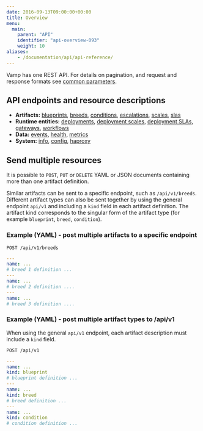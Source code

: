 ```yaml
---
date: 2016-09-13T09:00:00+00:00
title: Overview
menu:
  main:
    parent: "API"
    identifier: "api-overview-093"
    weight: 10
aliases:
    - /documentation/api/api-reference/
---
```


Vamp has one REST API. For details on pagination, and request and response formats see [common parameters](/documentation/api/v0.9.3/using-the-api).

## API endpoints and resource descriptions

* **Artifacts:** [blueprints](/documentation/api/v0.9.3/api-blueprints), [breeds](/documentation/api/v0.9.3/api-breeds), [conditions](/documentation/api/v0.9.3/api-conditions), [escalations](/documentation/api/v0.9.3/api-escalations), [scales](/documentation/api/v0.9.3/api-scales), [slas](/documentation/api/v0.9.3/api-slas/)
* **Runtime entities:** [deployments](/documentation/api/v0.9.3/api-deployments), [deployment scales](/documentation/api/v0.9.3/api-deployment-scales), [deployment SLAs](/documentation/api/v0.9.3/api-deployment-slas), [gateways](/documentation/api/v0.9.3/api-gateways), [workflows](/documentation/api/v0.9.3/api-workflows)  
* **Data:** [events](/documentation/api/v0.9.3/api-events), [health](/documentation/api/v0.9.3/api-health), [metrics](/documentation/api/v0.9.3/api-metrics )
* **System:** [info](/documentation/api/v0.9.3/api-info), [config](/documentation/api/v0.9.3/api-config), [haproxy](/documentation/api/v0.9.3/api-haproxy)

## Send multiple resources

It is possible to `POST`, `PUT` or `DELETE` YAML or JSON documents containing more than one artifact definition.

Similar artifacts can be sent to a specific endpoint, such as `/api/v1/breeds`. Different artifact types can also be sent together by using the general endpoint `api/v1` and including a `kind` field in each artifact definition. The artifact kind corresponds to the singular form of the artifact type (for example `blueprint`, `breed`, `condition`).

### Example (YAML) - post multiple artifacts to a specific endpoint 

`POST /api/v1/breeds`

```yaml
---
name: ...
# breed 1 definition ...
---
name: ...
# breed 2 definition ....
---
name: ...
# breed 3 definition ....
```

### Example (YAML) - post multiple artifact types to /api/v1
When using the general `api/v1` endpoint, each artifact description  must include a `kind` field.

`POST /api/v1`

```yaml
---
name: ...
kind: blueprint
# blueprint definition ...
---
name: ...
kind: breed
# breed definition ...
---
name: ...
kind: condition
# condition definition ...
```
